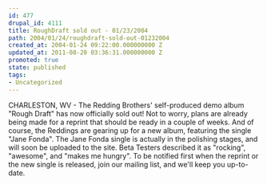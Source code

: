 ```yaml
---
id: 477
drupal_id: 4111
title: RoughDraft sold out - 01/23/2004
path: 2004/01/24/roughdraft-sold-out-01232004
created_at: 2004-01-24 09:22:00.000000000 Z
updated_at: 2011-08-20 03:36:31.000000000 Z
promoted: true
state: published
tags:
- Uncategorized
---
```

CHARLESTON, WV - The Redding Brothers' self-produced demo album "Rough Draft" has now officially sold out! Not to worry, plans are already being made for a reprint that should be ready in a couple of weeks. And of course, the Reddings are gearing up for a new album, featuring the single "Jane Fonda". The Jane Fonda single is actually in the polishing stages, and will soon be uploaded to the site. Beta Testers described it as "rocking", "awesome", and "makes me hungry". To be notified first when the reprint or the new single is released, join our mailing list, and we'll keep you up-to-date.
